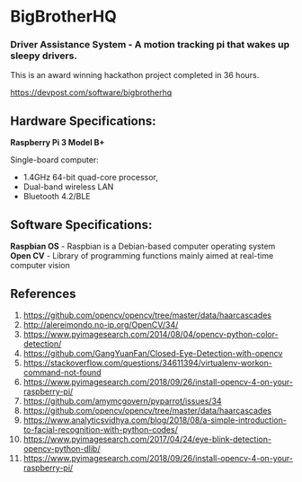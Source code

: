 # BigBrotherHQ
### Driver Assistance System - A motion tracking pi that wakes up sleepy drivers. 

This is an award winning hackathon project completed in 36 hours.

https://devpost.com/software/bigbrotherhq

## Hardware Specifications:

**Raspberry Pi 3 Model B+** 

Single-board computer:
 * 1.4GHz 64-bit quad-core processor, 
 * Dual-band wireless LAN
 * Bluetooth 4.2/BLE

## Software Specifications:

**Raspbian OS** - Raspbian is a Debian-based computer operating system <br/>
**Open CV** - Library of programming functions mainly aimed at real-time computer vision

## References

1. https://github.com/opencv/opencv/tree/master/data/haarcascades
2. http://alereimondo.no-ip.org/OpenCV/34/
3. https://www.pyimagesearch.com/2014/08/04/opencv-python-color-detection/
4. https://github.com/GangYuanFan/Closed-Eye-Detection-with-opencv
5. https://stackoverflow.com/questions/34611394/virtualenv-workon-command-not-found
6. https://www.pyimagesearch.com/2018/09/26/install-opencv-4-on-your-raspberry-pi/
7. https://github.com/amymcgovern/pyparrot/issues/34
8. https://github.com/opencv/opencv/tree/master/data/haarcascades
9. https://www.analyticsvidhya.com/blog/2018/08/a-simple-introduction-to-facial-recognition-with-python-codes/
10. https://www.pyimagesearch.com/2017/04/24/eye-blink-detection-opencv-python-dlib/
11. https://www.pyimagesearch.com/2018/09/26/install-opencv-4-on-your-raspberry-pi/
